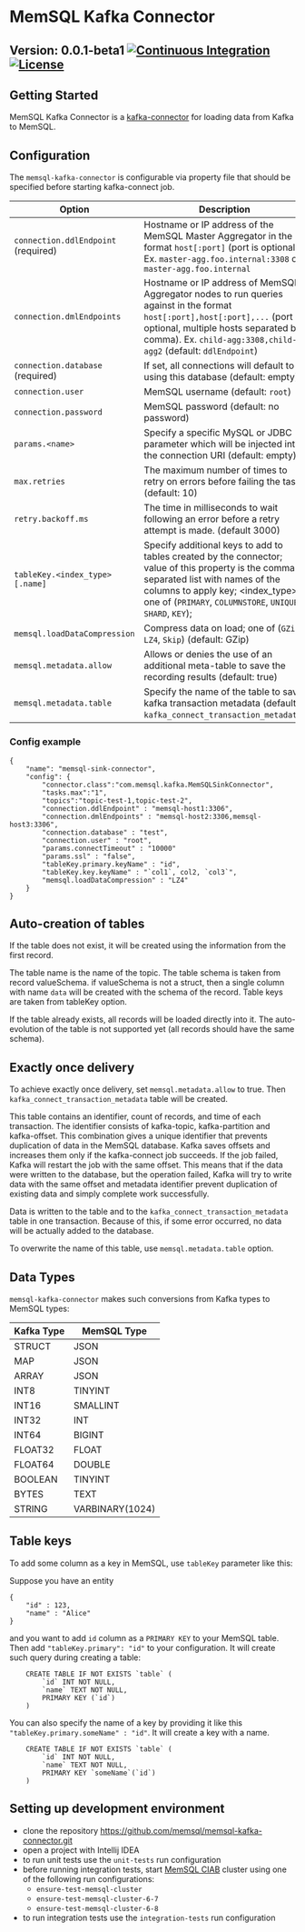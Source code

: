 # MemSQL Kafka Connector
## Version: 0.0.1-beta1 [![Continuous Integration](https://circleci.com/gh/memsql/memsql-kafka-connector/tree/master.svg?style=shield)](https://circleci.com/gh/memsql/memsql-kafka-connector) [![License](http://img.shields.io/:license-Apache%202-brightgreen.svg)](http://www.apache.org/licenses/LICENSE-2.0.txt)

## Getting Started

MemSQL Kafka Connector is a [kafka-connector](http://kafka.apache.org/documentation.html#connect)
for loading data from Kafka to MemSQL.

## Configuration

The `memsql-kafka-connector` is configurable via property file that should be
specified before starting kafka-connect job.

| Option                               | Description
| -                                    | -
| `connection.ddlEndpoint`  (required) | Hostname or IP address of the MemSQL Master Aggregator in the format `host[:port]` (port is optional). Ex. `master-agg.foo.internal:3308` or `master-agg.foo.internal`
| `connection.dmlEndpoints`            | Hostname or IP address of MemSQL Aggregator nodes to run queries against in the format `host[:port],host[:port],...` (port is optional, multiple hosts separated by comma). Ex. `child-agg:3308,child-agg2` (default: `ddlEndpoint`)
| `connection.database`     (required) | If set, all connections will default to using this database (default: empty)
| `connection.user`                    | MemSQL username (default: `root`)
| `connection.password`                | MemSQL password (default: no password)
| `params.<name>`                      | Specify a specific MySQL or JDBC parameter which will be injected into the connection URI (default: empty)
| `max.retries`                        | The maximum number of times to retry on errors before failing the task. (default: 10)
| `retry.backoff.ms`                   | The time in milliseconds to wait following an error before a retry attempt is made. (default 3000)
| `tableKey.<index_type>[.name]`       | Specify additional keys to add to tables created by the connector; value of this property is the comma separated list with names of the columns to apply key; <index_type> one of (`PRIMARY`, `COLUMNSTORE`, `UNIQUE`, `SHARD`, `KEY`);
| `memsql.loadDataCompression`         | Compress data on load; one of (`GZip`, `LZ4`, `Skip`) (default: GZip)
| `memsql.metadata.allow`              | Allows or denies the use of an additional meta-table to save the recording results (default: true)
| `memsql.metadata.table`              | Specify the name of the table to save kafka transaction metadata (default: `kafka_connect_transaction_metadata`)

### Config example
```
{
    "name": "memsql-sink-connector",
    "config": {
        "connector.class":"com.memsql.kafka.MemSQLSinkConnector",
        "tasks.max":"1",
        "topics":"topic-test-1,topic-test-2",
        "connection.ddlEndpoint" : "memsql-host1:3306",
        "connection.dmlEndpoints" : "memsql-host2:3306,memsql-host3:3306",
        "connection.database" : "test",
        "connection.user" : "root",
        "params.connectTimeout" : "10000"
        "params.ssl" : "false",
        "tableKey.primary.keyName" : "id",
        "tableKey.key.keyName" : "`col1`, col2, `col3`",
        "memsql.loadDataCompression" : "LZ4"
    }
}
```

## Auto-creation of tables

If the table does not exist, it will be created using the information from the first record.

The table name is the name of the topic. The table schema is taken from record valueSchema.
if valueSchema is not a struct, then a single column with name `data` will be created with the schema of the record.
Table keys are taken from tableKey option.

If the table already exists, all records will be loaded directly into it.
The auto-evolution of the table is not supported yet (all records should have the same schema).

## Exactly once delivery

To achieve exactly once delivery, set `memsql.metadata.allow` to true.
Then `kafka_connect_transaction_metadata` table will be created.

This table contains an identifier, count of records, and time of each transaction.
The identifier consists of kafka-topic, kafka-partition and kafka-offset. This combination
gives a unique identifier that prevents duplication of data in the MemSQL database.
Kafka saves offsets and increases them only if the kafka-connect job succeeds.
If the job failed, Kafka will restart the job with the same offset. This means that if the data
were written to the database, but the operation failed, Kafka will try to write data with the same
offset and metadata identifier prevent duplication of existing data and simply complete
work successfully. 

Data is written to the table and to the `kafka_connect_transaction_metadata` table in one transaction. 
Because of this, if some error occurred, no data will be actually added to the database.

To overwrite the name of this table, use `memsql.metadata.table` option.

## Data Types

`memsql-kafka-connector` makes such conversions from Kafka types to MemSQL types:

| Kafka Type    | MemSQL Type
| -             | -
| STRUCT        | JSON
| MAP           | JSON
| ARRAY         | JSON
| INT8          | TINYINT
| INT16         | SMALLINT
| INT32         | INT
| INT64         | BIGINT
| FLOAT32       | FLOAT
| FLOAT64       | DOUBLE
| BOOLEAN       | TINYINT
| BYTES         | TEXT
| STRING        | VARBINARY(1024)

## Table keys

To add some column as a key in MemSQL, use `tableKey` parameter like this:

Suppose you have an entity
```
{
    "id" : 123,
    "name" : "Alice"
}
```

and you want to add `id` column as a `PRIMARY KEY` to your MemSQL table. Then add
`"tableKey.primary": "id"` to your configuration. It will create such query during creating a table:
```
    CREATE TABLE IF NOT EXISTS `table` (
        `id` INT NOT NULL,
        `name` TEXT NOT NULL,
        PRIMARY KEY (`id`)
    )
```
You can also specify the name of a key by providing it like this
`"tableKey.primary.someName" : "id"`. It will create a key with a name.
```
    CREATE TABLE IF NOT EXISTS `table` (
        `id` INT NOT NULL,
        `name` TEXT NOT NULL,
        PRIMARY KEY `someName`(`id`)
    )
```

## Setting up development environment

 * clone the repository https://github.com/memsql/memsql-kafka-connector.git
 * open a project with Intellij IDEA
 * to run unit tests use the `unit-tests` run configuration
 * before running integration tests, start [MemSQL CIAB](https://hub.docker.com/r/memsql/cluster-in-a-box) cluster using one of the following run configurations:
   - `ensure-test-memsql-cluster`
   - `ensure-test-memsql-cluster-6-7`
   - `ensure-test-memsql-cluster-6-8`
 * to run integration tests use the `integration-tests` run configuration

